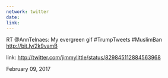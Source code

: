 ```yaml
---
network: twitter
date:
link:
---
```

RT @AnnTelnaes: My evergreen gif #TrumpTweets #MuslimBan http://bit.ly/2k9vamB 

link: http://twitter.com/jimmylittle/status/829845112884563968 

February 09, 2017